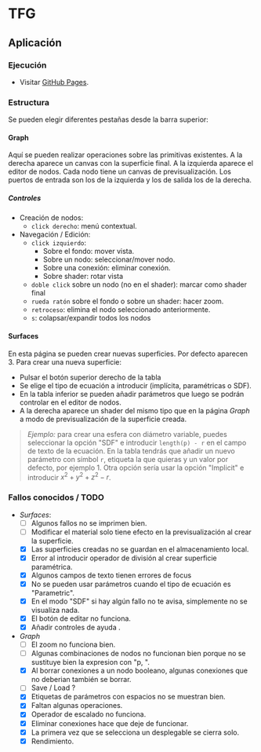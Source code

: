 # TFG

## Aplicación

### Ejecución

- Visitar [GitHub Pages](https://daniel2000815.github.io/SDF-Visualizer/).

### Estructura

Se pueden elegir diferentes pestañas desde la barra superior:

#### Graph

Aquí se pueden realizar operaciones sobre las primitivas existentes. A la derecha aparece un canvas con la superficie final. A la izquierda aparece el editor de nodos. Cada nodo tiene un canvas de previsualización. Los puertos de entrada son los de la izquierda y los de salida los de la derecha.

##### Controles

- Creación de nodos:
  - `click derecho`: menú contextual.
- Navegación / Edición:
  - `click izquierdo`:
    - Sobre el fondo: mover vista.
    - Sobre un nodo: seleccionar/mover nodo.
    - Sobre una conexión: eliminar conexión.
    - Sobre shader: rotar vista
  - `doble click` sobre un nodo (no en el shader): marcar como shader final
  - `rueda ratón` sobre el fondo o sobre un shader: hacer zoom.
  - `retroceso`: elimina el nodo seleccionado anteriormente.
  - `s`: colapsar/expandir todos los nodos

#### Surfaces

En esta página se pueden crear nuevas superficies. Por defecto aparecen 3. Para crear una nueva superficie:

- Pulsar el botón superior derecho de la tabla
- Se elige el tipo de ecuación a introducir (implícita, paramétricas o SDF).
- En la tabla inferior se pueden añadir parámetros que luego se podrán controlar en el editor de nodos.
- A la derecha aparece un shader del mismo tipo que en la página _Graph_ a modo de previsualización de la superficie creada.

> _Ejemplo:_ para crear una esfera con diámetro variable, puedes seleccionar la opción "SDF" e introducir `length(p) - r` en el campo de texto de la ecuación. En la tabla tendrás que añadir un nuevo parámetro con símbol `r`, etiqueta la que quieras y un valor por defecto, por ejemplo $1$. Otra opción sería usar la opción "Implicit" e introducir $x^2+y^2+z^2-r$.

### Fallos conocidos / TODO

- _Surfaces_:
  - [ ] Algunos fallos no se imprimen bien.
  - [ ] Modificar el material solo tiene efecto en la previsualización al crear la superficie.
  - [x] Las superficies creadas no se guardan en el almacenamiento local.
  - [x] Error al introducir operador de división al crear superficie paramétrica.
  - [x] Algunos campos de texto tienen errores de focus
  - [x] No se pueden usar parámetros cuando el tipo de ecuación es "Parametric".
  - [x] En el modo "SDF" si hay algún fallo no te avisa, simplemente no se visualiza nada.
  - [x] El botón de editar no funciona.
  - [x] Añadir controles de ayuda .
- _Graph_
  - [ ] El zoom no funciona bien.
  - [ ] Algunas combinaciones de nodos no funcionan bien porque no se sustituye bien la expresion con "p, ".
  - [x] Al borrar conexiones a un nodo booleano, algunas conexiones que no deberian también se borrar.
  - [ ] Save / Load ?
  - [x] Etiquetas de parámetros con espacios no se muestran bien.
  - [x] Faltan algunas operaciones.
  - [x] Operador de escalado no funciona.
  - [x] Eliminar conexiones hace que deje de funcionar.
  - [x] La primera vez que se selecciona un desplegable se cierra solo.
  - [x] Rendimiento.
